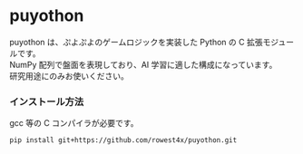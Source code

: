# puyothon

puyothon は、ぷよぷよのゲームロジックを実装した Python の C 拡張モジュールです。 <br>
NumPy 配列で盤面を表現しており、AI 学習に適した構成になっています。 <br>
研究用途にのみお使いください。

### インストール方法

gcc 等の C コンパイラが必要です。

```
pip install git+https://github.com/rowest4x/puyothon.git
```